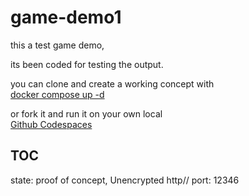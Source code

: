 # game-demo1

this a test game demo,

its been coded for testing the output. 

you can clone and create a working concept with  
[docker compose up -d](docker-compose.yml) 

or fork it and run it on your own local   
[Github Codespaces](https://github.com/codespaces)

## TOC
state: proof of concept,
Unencrypted http// port: 12346


